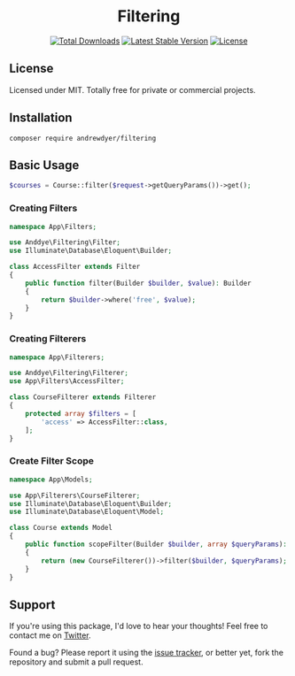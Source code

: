 <h1 align="center">Filtering</h1>

<p align="center">
    <a href="https://packagist.org/packages/andrewdyer/filtering"><img src="https://poser.pugx.org/andrewdyer/filtering/downloads?style=for-the-badge" alt="Total Downloads"></a>
    <a href="https://packagist.org/packages/andrewdyer/filtering"><img src="https://poser.pugx.org/andrewdyer/filtering/v?style=for-the-badge" alt="Latest Stable Version"></a>
    <a href="https://packagist.org/packages/andrewdyer/filtering"><img src="https://poser.pugx.org/andrewdyer/filtering/license?style=for-the-badge" alt="License"></a>
</p>

## License
Licensed under MIT. Totally free for private or commercial projects.

## Installation
```text
composer require andrewdyer/filtering
```

## Basic Usage

```php
$courses = Course::filter($request->getQueryParams())->get();
```

### Creating Filters
```php
namespace App\Filters;

use Anddye\Filtering\Filter;
use Illuminate\Database\Eloquent\Builder;

class AccessFilter extends Filter
{
    public function filter(Builder $builder, $value): Builder
    {
        return $builder->where('free', $value);
    }
}
```

### Creating Filterers

```php
namespace App\Filterers;

use Anddye\Filtering\Filterer;
use App\Filters\AccessFilter;

class CourseFilterer extends Filterer
{
    protected array $filters = [
        'access' => AccessFilter::class,
    ];
}
```

### Create Filter Scope

```php
namespace App\Models;

use App\Filterers\CourseFilterer;
use Illuminate\Database\Eloquent\Builder;
use Illuminate\Database\Eloquent\Model;

class Course extends Model
{
    public function scopeFilter(Builder $builder, array $queryParams): Builder
    {
        return (new CourseFilterer())->filter($builder, $queryParams);
    }
}
```

## Support
If you're using this package, I'd love to hear your thoughts! Feel free to contact me on [Twitter](https://twitter.com/andyer92).

Found a bug? Please report it using the [issue tracker](https://github.com/andrewdyer/filtering/issues), or better yet, fork the repository and submit a pull request.
